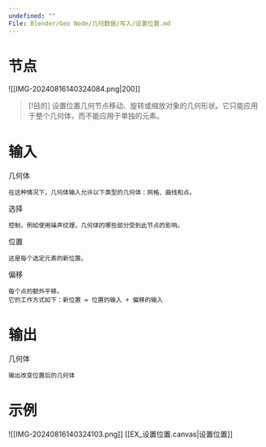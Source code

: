 ```yaml
---
undefined: ""
File: Blender/Geo Node/几何数据/写入/设置位置.md
---
```

# 节点
![[IMG-20240816140324084.png|200]]

>[!目的]
>设置位置几何节点移动、旋转或缩放对象的几何形状。它只能应用于整个几何体，而不能应用于单独的元素。

# 输入
几何体

	在这种情况下，几何体输入允许以下类型的几何体：网格、曲线和点。
选择

	控制，例如使用噪声纹理，几何体的哪些部分受到此节点的影响。
位置

	这是每个选定元素的新位置。
偏移

	每个点的额外平移。
	它的工作方式如下：新位置 = 位置的输入 + 偏移的输入

# 输出
几何体

	输出改变位置后的几何体

# 示例
![[IMG-20240816140324103.png]]
[[EX_设置位置.canvas|设置位置]]